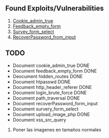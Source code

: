## Found Exploits/Vulnerabilities

1. [Cookie_admin_true](/cookie_admin_true/Ressources/README.md)
2. [Feedback_empty_form](/feedback_empty_form/Ressources/README.md)
1. [Survey_form_select](/cookie_admin_true/Ressources/README.md)
2. [RecoverPassword_from_input](/recoverPassword_form_input/Ressources/README.md)

## TODO

- Document cookie_admin_true DONE
- Document feedback_empty_form DONE
- Deocument hidden_routes DONE
- Document htpasswd DONE
- Document http_header_referer DONE
- Document login_brute_force DONE
- Document path_traversal DONE
- Document recoverPassword_form_input 
- Document survery_form_select
- Document upload_image_php DONE
- Document xss_src_query

1. Poner las imagenes en tamaños normales
